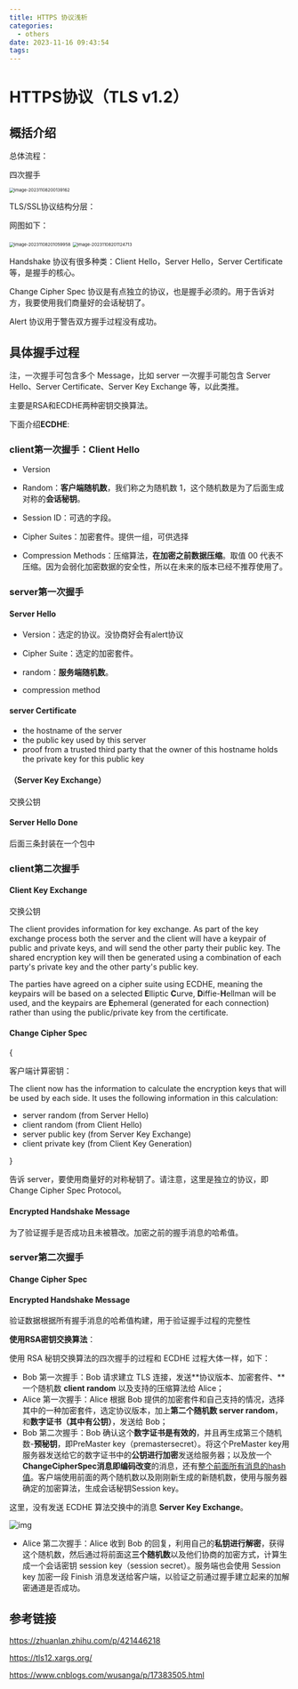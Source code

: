 ```yaml
---
title: HTTPS 协议浅析
categories:
  - others
date: 2023-11-16 09:43:54
tags:
---
```


<!-- more -->

# HTTPS协议（TLS v1.2）

## 概括介绍

总体流程：

四次握手

<img src="https://s2.loli.net/2023/11/08/V4uDORrZh6xEP81.png" alt="image-20231108200139162" style="zoom:55%;" />



TLS/SSL协议结构分层：

网图如下：

<img src="https://s2.loli.net/2023/11/08/YrgFohC96buVGNw.png" alt="image-20231108201059958" style="zoom:55%;" />

<img src="https://s2.loli.net/2023/11/08/QPN3vGwd9sgJYph.png" alt="image-20231108201124713" style="zoom:55%;" />



Handshake 协议有很多种类：Client Hello，Server Hello，Server Certificate 等，是握手的核心。

Change Cipher Spec 协议是有点独立的协议，也是握手必须的。用于告诉对方，我要使用我们商量好的会话秘钥了。

Alert 协议用于警告双方握手过程没有成功。

## 具体握手过程

注，一次握手可包含多个 Message，比如 server 一次握手可能包含 Server Hello、Server Certificate、Server Key Exchange 等，以此类推。

主要是RSA和ECDHE两种密钥交换算法。



下面介绍**ECDHE**:

### client第一次握手：Client Hello

- Version

- Random：**客户端随机数**，我们称之为随机数 1，这个随机数是为了后面生成对称的**会话秘钥**。

- Session ID：可选的字段。

- Cipher Suites：加密套件。提供一组，可供选择

- Compression Methods：压缩算法，**在加密之前数据压缩**。取值 00 代表不压缩。因为会弱化加密数据的安全性，所以在未来的版本已经不推荐使用了。

  

### server第一次握手

####  Server Hello

- Version：选定的协议。没协商好会有alert协议
- Cipher Suite：选定的加密套件。
- random：**服务端随机数**。

- compression method

#### server Certificate

- the hostname of the server
- the public key used by this server
- proof from a trusted third party that the owner of this hostname holds the private key for this public key



#### （Server Key Exchange）

交换公钥

#### Server Hello Done

后面三条封装在一个包中

### client第二次握手

#### Client Key Exchange

交换公钥

The client provides information for key exchange. As part of the key exchange process both the server and the client will have a keypair of public and private keys, and will send the other party their public key. The shared encryption key will then be generated using a combination of each party's private key and the other party's public key.

The parties have agreed on a cipher suite using ECDHE, meaning the keypairs will be based on a selected **E**lliptic **C**urve, **D**iffie-**H**ellman will be used, and the keypairs are **E**phemeral (generated for each connection) rather than using the public/private key from the certificate.

#### Change Cipher Spec

{

客户端计算密钥：

The client now has the information to calculate the encryption keys that will be used by each side. It uses the following information in this calculation:

- server random (from Server Hello)
- client random (from Client Hello)
- server public key (from Server Key Exchange)
- client private key (from Client Key Generation)

}

告诉 server，要使用商量好的对称秘钥了。请注意，这里是独立的协议，即 Change Cipher Spec Protocol。

#### Encrypted Handshake Message

为了验证握手是否成功且未被篡改。加密之前的握手消息的哈希值。

### server第二次握手

#### Change Cipher Spec

#### Encrypted Handshake Message

验证数据根据所有握手消息的哈希值构建，用于验证握手过程的完整性

**使用RSA密钥交换算法**：

使用 RSA 秘钥交换算法的四次握手的过程和 ECDHE 过程大体一样，如下：

- Bob 第一次握手：Bob 请求建立 TLS 连接，发送**协议版本、加密套件、**一个随机数 **client random** 以及支持的压缩算法给 Alice；
- Alice 第一次握手：Alice 根据 Bob 提供的加密套件和自己支持的情况，选择其中的一种加密套件，选定协议版本，加上**第二个随机数 server random**，和**数字证书（其中有公钥）**，发送给 Bob；
- Bob 第二次握手：Bob 确认这个**数字证书是有效的**，并且再生成第三个随机数-**预秘钥**，即PreMaster key（premastersecret）。将这个PreMaster key用服务器发送给它的数字证书中的**公钥进行加密**发送给服务器；以及放一个**ChangeCipherSpec消息即编码改变**的消息，还有<u>整个前面所有消息的hash值</u>。客户端使用前面的两个随机数以及刚刚新生成的新随机数，使用与服务器确定的加密算法，生成会话秘钥Session key。

这里，没有发送 ECDHE 算法交换中的消息 **Server Key Exchange**。

![img](https://pic1.zhimg.com/80/v2-ba6918091113c294b1ae0a94500e1d24_1440w.webp)

- Alice 第二次握手：Alice 收到 Bob 的回复，利用自己的**私钥进行解密**，获得这个随机数，然后通过将前面这**三个随机数**以及他们协商的加密方式，计算生成一个会话密钥 session key（session secret）。服务端也会使用 Session key 加密一段 Finish 消息发送给客户端，以验证之前通过握手建立起来的加解密通道是否成功。

## 参考链接

https://zhuanlan.zhihu.com/p/421446218

https://tls12.xargs.org/

https://www.cnblogs.com/wusanga/p/17383505.html
